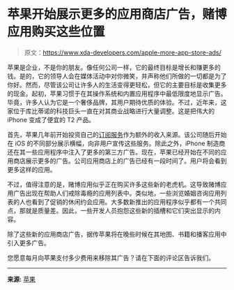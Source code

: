 # 苹果开始展示更多的应用商店广告，赌博应用购买这些位置

> 原文：<https://www.xda-developers.com/apple-more-app-store-ads/>

苹果是企业，不是你的朋友。像任何公司一样，它的最终目标是增长和赚更多的钱。是的，它的领导人会在媒体活动中对你微笑，并声称他们所做的一切都是为了你好。然而，尽管该公司让许多人的生活变得更轻松，但它的主要目标是收集更多的现金。起初，苹果习惯于在其操作系统和内置应用程序中最低限度地显示广告。毕竟，许多人认为它是一个奢侈品牌，其用户期待优质的体验。不过，近年来，这家位于库比蒂诺的科技巨头一直在对其商业战略进行大量调整。这是把伟大的 iPhone 变成了便宜的 T2 产品。

首先，苹果几年前开始投资自己的[订阅服务](https://www.xda-developers.com/apple-subscription-services/)作为额外的收入来源。该公司随后开始在 iOS 的不同部分展示横幅，向非用户宣传这些服务。除此之外，iPhone 制造商还在其一些应用程序中注入了更多的第三方广告。现在，苹果已经开始在不同的应用商店展示更多的广告。公司应用商店上的广告已经有一段时间了。用户将会看到更多这样的应用。

不过，值得注意的是，赌博应用似乎正在购买许多这些新的老虎机。这导致赌博应用广告出现在帮助人们戒除毒瘾的应用列表中。类似地，一些浏览婚姻咨询应用列表的人也看到了促销的休闲约会应用。大多数新推出的应用程序似乎都有一个共同点，那就是质量差。因此，一些开发人员抱怨这些新的插槽和它们突出显示的内容。

除了这些新的应用商店广告，据传苹果将在晚些时候在其地图、书籍和播客应用中引入更多广告。

您愿意每月向苹果支付多少费用来移除其广告？请在下面的评论区告诉我们。

* * *

**来源:** [苹果](https://developer.apple.com/news/?id=zj4stkq7)